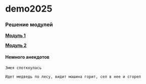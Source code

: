 # demo2025
### Решение модулей

**[Модуль 1](https://github.com/PIZDEC-DEMO/demo2025/tree/main/module1)**

**[Модуль 2](https://github.com/PIZDEC-DEMO/demo2025/tree/main/module2)**


#### Немного анекдотов

```
Змея споткнулась
```
```
Идет медведь по лесу, видит машина горит, сел в нее и сгорел
```
